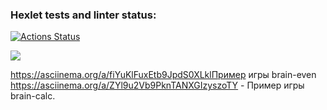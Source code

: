 ### Hexlet tests and linter status:
[![Actions Status](https://github.com/Yury-Pv/php-project-45/workflows/hexlet-check/badge.svg)](https://github.com/Yury-Pv/php-project-45/actions)

<a href="https://codeclimate.com/github/Yury-Pv/php-project-45/maintainability"><img src="https://api.codeclimate.com/v1/badges/9b6855b946c2d97f6ceb/maintainability" /></a>


https://asciinema.org/a/fiYuKlFuxEtb9JpdS0XLklПример игры brain-even 
https://asciinema.org/a/ZYl9u2Vb9PknTANXGIzyszoTY - Пример игры brain-calc.

